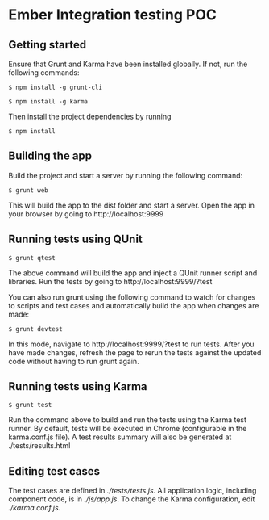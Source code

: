 Ember Integration testing POC
=============================

Getting started
---------------

Ensure that Grunt and Karma have been installed globally. If not, run the following commands:

```
$ npm install -g grunt-cli

$ npm install -g karma
```

Then install the project dependencies by running 

```
$ npm install
```


Building the app
----------------

Build the project and start a server by running the following command:

```
$ grunt web
```

This will build the app to the dist folder and start a server. Open the app in your browser by going to http://localhost:9999


Running tests using QUnit
-------------------------

```
$ grunt qtest
```

The above command will build the app and inject a QUnit runner script and libraries. Run the tests by going to http://localhost:9999/?test

You can also run grunt using the following command to watch for changes to scripts and test cases and automatically build the app when changes are made:

```
$ grunt devtest
```

In this mode, navigate to http://localhost:9999/?test to run tests. After you have made changes, refresh the page to rerun the tests against the updated code without having to run grunt again. 


Running tests using Karma
-------------------------

```
$ grunt test
```

Run the command above to build and run the tests using the Karma test runner. By default, tests will be executed in Chrome (configurable in the karma.conf.js file). A test results summary will also be generated at ./tests/results.html


Editing test cases
------------------

The test cases are defined in *./tests/tests.js*. All application logic, including component code, is in *./js/app.js*. To change the Karma configuration, edit *./karma.conf.js*.
